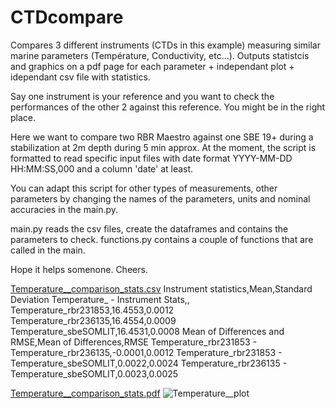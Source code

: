 # CTDcompare
Compares 3 different instruments (CTDs in this example) measuring similar marine parameters (Température, Conductivity, etc...). Outputs statistcis and graphics on a pdf page for each parameter + independant plot + idependant csv file with statistics.

Say one instrument is your reference and you want to check the performances of the other 2 against this reference. You might be in the right place.

Here we want to compare two RBR Maestro against one SBE 19+ during a stabilization at 2m depth during 5 min approx.
At the moment, the script is formatted to read specific input files with date format YYYY-MM-DD HH:MM:SS,000 and a column 'date' at least.

You can adapt this script for other types of measurements, other parameters by changing the names of the parameters, units and nominal accuracies in the main.py.

main.py reads the csv files, create the dataframes and contains the parameters to check.
functions.py contains a couple of functions that are called in the main.

Hope it helps somenone. Cheers.

[Temperature__comparison_stats.csv](https://github.com/user-attachments/files/17165125/Temperature__comparison_stats.csv)
Instrument statistics,Mean,Standard Deviation
Temperature_ - Instrument Stats,,
Temperature_rbr231853,16.4553,0.0012
Temperature_rbr236135,16.4554,0.0009
Temperature_sbeSOMLIT,16.4531,0.0008
Mean of Differences and RMSE,Mean of Differences,RMSE
Temperature_rbr231853 - Temperature_rbr236135,-0.0001,0.0012
Temperature_rbr231853 - Temperature_sbeSOMLIT,0.0022,0.0024
Temperature_rbr236135 - Temperature_sbeSOMLIT,0.0023,0.0025

[Temperature__comparison_stats.pdf](https://github.com/user-attachments/files/17165119/Temperature__comparison_stats.pdf)
![Temperature__plot](https://github.com/user-attachments/assets/810cd621-48de-4b17-a541-f08430fab33a)
